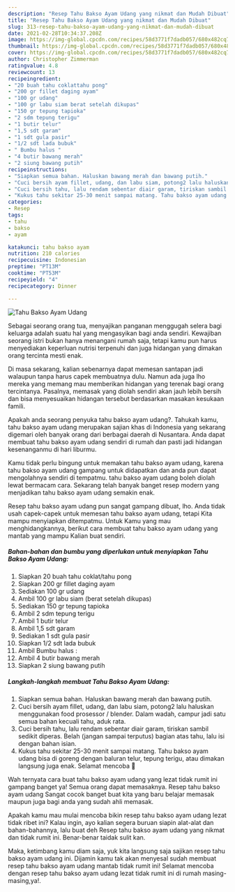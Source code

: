 ```yaml
---
description: "Resep Tahu Bakso Ayam Udang yang nikmat dan Mudah Dibuat"
title: "Resep Tahu Bakso Ayam Udang yang nikmat dan Mudah Dibuat"
slug: 313-resep-tahu-bakso-ayam-udang-yang-nikmat-dan-mudah-dibuat
date: 2021-02-28T10:34:37.208Z
image: https://img-global.cpcdn.com/recipes/58d3771f7dadb057/680x482cq70/tahu-bakso-ayam-udang-foto-resep-utama.jpg
thumbnail: https://img-global.cpcdn.com/recipes/58d3771f7dadb057/680x482cq70/tahu-bakso-ayam-udang-foto-resep-utama.jpg
cover: https://img-global.cpcdn.com/recipes/58d3771f7dadb057/680x482cq70/tahu-bakso-ayam-udang-foto-resep-utama.jpg
author: Christopher Zimmerman
ratingvalue: 4.8
reviewcount: 13
recipeingredient:
- "20 buah tahu coklattahu pong"
- "200 gr fillet daging ayam"
- "100 gr udang"
- "100 gr labu siam berat setelah dikupas"
- "150 gr tepung tapioka"
- "2 sdm tepung terigu"
- "1 butir telur"
- "1,5 sdt garam"
- "1 sdt gula pasir"
- "1/2 sdt lada bubuk"
- " Bumbu halus "
- "4 butir bawang merah"
- "2 siung bawang putih"
recipeinstructions:
- "Siapkan semua bahan. Haluskan bawang merah dan bawang putih."
- "Cuci bersih ayam fillet, udang, dan labu siam, potong2 lalu haluskan menggunakan food prosessor / blender. Dalam wadah, campur jadi satu semua bahan kecuali tahu, aduk rata."
- "Cuci bersih tahu, lalu rendam sebentar diair garam, tiriskan sambil sedikit diperas. Belah (jangan sampai terputus) bagian atas tahu, lalu isi dengan bahan isian."
- "Kukus tahu sekitar 25-30 menit sampai matang. Tahu bakso ayam udang bisa di goreng dengan baluran telur, tepung terigu, atau dimakan langsung juga enak. Selamat mencoba 🤗"
categories:
- Resep
tags:
- tahu
- bakso
- ayam

katakunci: tahu bakso ayam 
nutrition: 210 calories
recipecuisine: Indonesian
preptime: "PT13M"
cooktime: "PT53M"
recipeyield: "4"
recipecategory: Dinner

---
```



![Tahu Bakso Ayam Udang](https://img-global.cpcdn.com/recipes/58d3771f7dadb057/680x482cq70/tahu-bakso-ayam-udang-foto-resep-utama.jpg)

Sebagai seorang orang tua, menyajikan panganan menggugah selera bagi keluarga adalah suatu hal yang mengasyikan bagi anda sendiri. Kewajiban seorang istri bukan hanya menangani rumah saja, tetapi kamu pun harus menyediakan keperluan nutrisi terpenuhi dan juga hidangan yang dimakan orang tercinta mesti enak.

Di masa  sekarang, kalian sebenarnya dapat memesan santapan jadi walaupun tanpa harus capek membuatnya dulu. Namun ada juga lho mereka yang memang mau memberikan hidangan yang terenak bagi orang tercintanya. Pasalnya, memasak yang diolah sendiri akan jauh lebih bersih dan bisa menyesuaikan hidangan tersebut berdasarkan masakan kesukaan famili. 



Apakah anda seorang penyuka tahu bakso ayam udang?. Tahukah kamu, tahu bakso ayam udang merupakan sajian khas di Indonesia yang sekarang digemari oleh banyak orang dari berbagai daerah di Nusantara. Anda dapat membuat tahu bakso ayam udang sendiri di rumah dan pasti jadi hidangan kesenanganmu di hari liburmu.

Kamu tidak perlu bingung untuk memakan tahu bakso ayam udang, karena tahu bakso ayam udang gampang untuk didapatkan dan anda pun dapat mengolahnya sendiri di tempatmu. tahu bakso ayam udang boleh diolah lewat bermacam cara. Sekarang telah banyak banget resep modern yang menjadikan tahu bakso ayam udang semakin enak.

Resep tahu bakso ayam udang pun sangat gampang dibuat, lho. Anda tidak usah capek-capek untuk memesan tahu bakso ayam udang, tetapi Kita mampu menyiapkan ditempatmu. Untuk Kamu yang mau menghidangkannya, berikut cara membuat tahu bakso ayam udang yang mantab yang mampu Kalian buat sendiri.

<!--inarticleads1-->

##### Bahan-bahan dan bumbu yang diperlukan untuk menyiapkan Tahu Bakso Ayam Udang:

1. Siapkan 20 buah tahu coklat/tahu pong
1. Siapkan 200 gr fillet daging ayam
1. Sediakan 100 gr udang
1. Ambil 100 gr labu siam (berat setelah dikupas)
1. Sediakan 150 gr tepung tapioka
1. Ambil 2 sdm tepung terigu
1. Ambil 1 butir telur
1. Ambil 1,5 sdt garam
1. Sediakan 1 sdt gula pasir
1. Siapkan 1/2 sdt lada bubuk
1. Ambil  Bumbu halus :
1. Ambil 4 butir bawang merah
1. Siapkan 2 siung bawang putih




<!--inarticleads2-->

##### Langkah-langkah membuat Tahu Bakso Ayam Udang:

1. Siapkan semua bahan. Haluskan bawang merah dan bawang putih.
1. Cuci bersih ayam fillet, udang, dan labu siam, potong2 lalu haluskan menggunakan food prosessor / blender. Dalam wadah, campur jadi satu semua bahan kecuali tahu, aduk rata.
1. Cuci bersih tahu, lalu rendam sebentar diair garam, tiriskan sambil sedikit diperas. Belah (jangan sampai terputus) bagian atas tahu, lalu isi dengan bahan isian.
1. Kukus tahu sekitar 25-30 menit sampai matang. Tahu bakso ayam udang bisa di goreng dengan baluran telur, tepung terigu, atau dimakan langsung juga enak. Selamat mencoba 🤗




Wah ternyata cara buat tahu bakso ayam udang yang lezat tidak rumit ini gampang banget ya! Semua orang dapat memasaknya. Resep tahu bakso ayam udang Sangat cocok banget buat kita yang baru belajar memasak maupun juga bagi anda yang sudah ahli memasak.

Apakah kamu mau mulai mencoba bikin resep tahu bakso ayam udang lezat tidak ribet ini? Kalau ingin, ayo kalian segera buruan siapin alat-alat dan bahan-bahannya, lalu buat deh Resep tahu bakso ayam udang yang nikmat dan tidak rumit ini. Benar-benar taidak sulit kan. 

Maka, ketimbang kamu diam saja, yuk kita langsung saja sajikan resep tahu bakso ayam udang ini. Dijamin kamu tak akan menyesal sudah membuat resep tahu bakso ayam udang mantab tidak rumit ini! Selamat mencoba dengan resep tahu bakso ayam udang lezat tidak rumit ini di rumah masing-masing,ya!.

